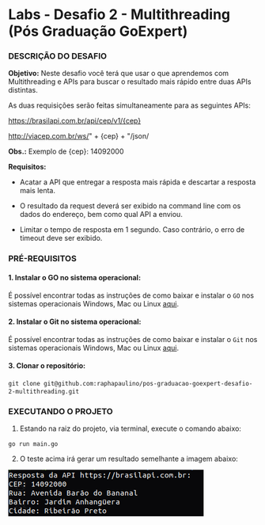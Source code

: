 # Labs - Desafio 2 - Multithreading (Pós Graduação GoExpert)

### DESCRIÇÃO DO DESAFIO

**Objetivo:** Neste desafio você terá que usar o que aprendemos com Multithreading e APIs para buscar o resultado mais rápido entre duas APIs distintas.

As duas requisições serão feitas simultaneamente para as seguintes APIs:

https://brasilapi.com.br/api/cep/v1/{cep}

http://viacep.com.br/ws/" + {cep} + "/json/


**Obs.:** Exemplo de {cep}: 14092000

**Requisitos:**

- Acatar a API que entregar a resposta mais rápida e descartar a resposta mais lenta.

- O resultado da request deverá ser exibido na command line com os dados do endereço, bem como qual API a enviou.

- Limitar o tempo de resposta em 1 segundo. Caso contrário, o erro de timeout deve ser exibido.


### PRÉ-REQUISITOS

#### 1. Instalar o GO no sistema operacional:

É possível encontrar todas as instruções de como baixar e instalar o `GO` nos sistemas operacionais Windows, Mac ou Linux [aqui](https://go.dev/doc/install).

#### 2. Instalar o Git no sistema operacional:

É possível encontrar todas as instruções de como baixar e instalar o `Git` nos sistemas operacionais Windows, Mac ou Linux [aqui](https://www.git-scm.com/downloads).

#### 3. Clonar o repositório:

```
git clone git@github.com:raphapaulino/pos-graduacao-goexpert-desafio-2-multithreading.git
```

### EXECUTANDO O PROJETO

1. Estando na raiz do projeto, via terminal, execute o comando abaixo:

```
go run main.go
```

2. O teste acima irá gerar um resultado semelhante a imagem abaixo:

![Resposta da API](doc-images/20240601_115957.png "Resposta da API mais rápida")
